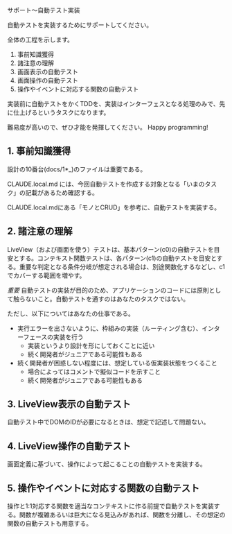 サポート〜自動テスト実装

自動テストを実装するためにサポートしてください。

全体の工程を示します。

1. 事前知識獲得
2. 諸注意の理解
3. 画面表示の自動テスト
4. 画面操作の自動テスト
5. 操作やイベントに対応する関数の自動テスト

実装前に自動テストをかくTDDを、実装はインターフェスとなる処理のみで、先に仕上げるというタスクになります。

難易度が高いので、ぜひ才能を発揮してください。
Happy programming!

## 1. 事前知識獲得

設計の10番台(docs/1*_)のファイルは重要である。

CLAUDE.local.md には、今回自動テストを作成する対象となる「いまのタスク」の記載があるため確認する。

CLAUDE.local.mdにある「モノとCRUD」を参考に、自動テストを実装する。

## 2. 諸注意の理解

LiveView（および画面を使う）テストは、基本パターン(c0)の自動テストを目安とする。コンテキスト関数テストは、各パターン(c1)の自動テストを目安とする。重要な判定となる条件分岐が想定される場合は、別途関数化するなどし、c1でカバーする範囲を増やす。

*重要* 自動テストの実装が目的のため、アプリケーションのコードには原則として触らないこと。自動テストを通すのはあなたのタスクではない。

ただし、以下についてはあなたの仕事である。
- 実行エラーを出さないように、枠組みの実装（ルーティング含む）、インターフェースの実装を行う
  - 実装というより設計を形にしておくことに近い
  - 続く開発者がジュニアである可能性もある
- 続く開発者が困惑しない程度には、想定している仮実装状態をつくること
  - 場合によってはコメントで擬似コードを示すこと
  - 続く開発者がジュニアである可能性もある

## 3. LiveView表示の自動テスト

自動テスト中でDOMのIDが必要になるときは、想定で記述して問題ない。

## 4. LiveView操作の自動テスト

画面定義に基づいて、操作によって起こることの自動テストを実装する。

## 5. 操作やイベントに対応する関数の自動テスト

操作と1:1対応する関数を適当なコンテキストに作る前提で自動テストを実装する。関数が複雑あるいは巨大になる見込みがあれば、関数を分離し、その想定の関数の自動テストも用意する。


